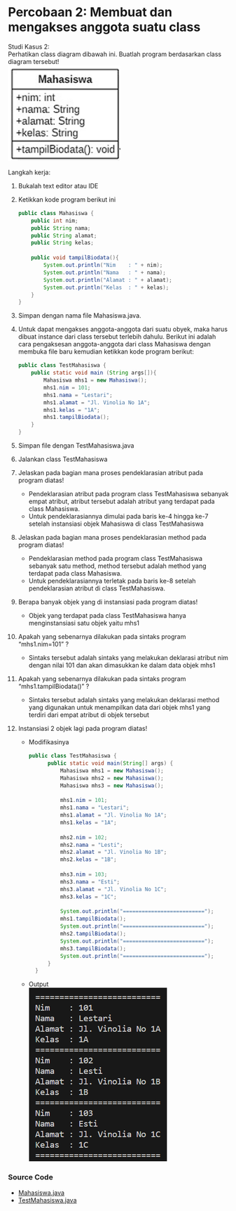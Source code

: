 # Percobaan 2: Membuat dan mengakses anggota suatu class

Studi Kasus 2: <br>
Perhatikan class diagram dibawah ini. Buatlah program berdasarkan class diagram tersebut! <br>
![UML](/class-and-object/percobaan2/img/uml.png)

Langkah kerja:

1.  Bukalah text editor atau IDE
2.  Ketikkan kode program berikut ini

    ```java
    public class Mahasiswa {
        public int nim;
        public String nama;
        public String alamat;
        public String kelas;

        public void tampilBiodata(){
            System.out.println("Nim    : " + nim);
            System.out.println("Nama   : " + nama);
            System.out.println("Alamat : " + alamat);
            System.out.println("Kelas  : " + kelas);
        }
    }
    ```

3.  Simpan dengan nama file Mahasiswa.java.
4.  Untuk dapat mengakses anggota-anggota dari suatu obyek, maka harus dibuat instance dari class tersebut terlebih dahulu. Berikut ini adalah cara pengaksesan anggota-anggota dari class Mahasiswa dengan membuka file baru kemudian ketikkan kode program berikut:

    ```java
    public class TestMahasiswa {
        public static void main (String args[]){
            Mahasiswa mhs1 = new Mahasiswa();
            mhs1.nim = 101;
            mhs1.nama = "Lestari";
            mhs1.alamat = "Jl. Vinolia No 1A";
            mhs1.kelas = "1A";
            mhs1.tampilBiodata();
        }
    }
    ```

5.  Simpan file dengan TestMahasiswa.java
6.  Jalankan class TestMahasiswa
7.  Jelaskan pada bagian mana proses pendeklarasian atribut pada program diatas!

    - Pendeklarasian atribut pada program class TestMahasiswa sebanyak empat atribut, atribut tersebut adalah atribut yang terdapat pada class Mahasiswa.
    - Untuk pendeklarasiannya dimulai pada baris ke-4 hingga ke-7 setelah instansiasi objek Mahasiswa di class TestMahasiswa

8.  Jelaskan pada bagian mana proses pendeklarasian method pada program diatas!

    - Pendeklarasian method pada program class TestMahasiswa sebanyak satu method, method tersebut adalah method yang terdapat pada class Mahasiswa.
    - Untuk pendeklarasiannya terletak pada baris ke-8 setelah pendeklarasian atribut di class TestMahasiswa.

9.  Berapa banyak objek yang di instansiasi pada program diatas!

    - Objek yang terdapat pada class TestMahasiswa hanya menginstansiasi satu objek yaitu mhs1

10. Apakah yang sebenarnya dilakukan pada sintaks program “mhs1.nim=101” ?

    - Sintaks tersebut adalah sintaks yang melakukan deklarasi atribut nim dengan nilai 101 dan akan dimasukkan ke dalam data objek mhs1

11. Apakah yang sebenarnya dilakukan pada sintaks program “mhs1.tampilBiodata()” ?

    - Sintaks tersebut adalah sintaks yang melakukan deklarasi method yang digunakan untuk menampilkan data dari objek mhs1 yang terdiri dari empat atribut di objek tersebut

12. Instansiasi 2 objek lagi pada program diatas!

    - Modifikasinya

      ```java
      public class TestMahasiswa {
            public static void main(String[] args) {
                Mahasiswa mhs1 = new Mahasiswa();
                Mahasiswa mhs2 = new Mahasiswa();
                Mahasiswa mhs3 = new Mahasiswa();

                mhs1.nim = 101;
                mhs1.nama = "Lestari";
                mhs1.alamat = "Jl. Vinolia No 1A";
                mhs1.kelas = "1A";

                mhs2.nim = 102;
                mhs2.nama = "Lesti";
                mhs2.alamat = "Jl. Vinolia No 1B";
                mhs2.kelas = "1B";

                mhs3.nim = 103;
                mhs3.nama = "Esti";
                mhs3.alamat = "Jl. Vinolia No 1C";
                mhs3.kelas = "1C";

                System.out.println("==========================");
                mhs1.tampilBiodata();
                System.out.println("==========================");
                mhs2.tampilBiodata();
                System.out.println("==========================");
                mhs3.tampilBiodata();
                System.out.println("==========================");
            }
        }
      ```

    - Output <br>
      ![Output](/class-and-object/percobaan2/img/output.png)

### Source Code

- [Mahasiswa.java](/class-and-object/percobaan2/code/Mahasiswa.java)
- [TestMahasiswa.java](/class-and-object/percobaan2/code/TestMahasiswa.java)
